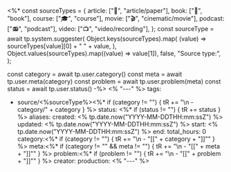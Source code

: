 <%*
const sourceTypes = {
  article: ["🧾", "article/paper"],
  book: ["📖", "book"],
  course: ["🎓", "course"],
  movie: ["🎬", "cinematic/movie"],
  podcast: ["📻", "podcast"],
  video: ["📺", "video/recording"],
};
const sourceType = await tp.system.suggester(
Object.keys(sourceTypes).map(
  (value) => sourceTypes[value][0] + " " + value,
),
Object.values(sourceTypes).map((value) => value[1]),
false,
"Source type:",
);

const category = await tp.user.category()
const meta = await tp.user.meta(category)
const problem = await tp.user.problem(meta)
const status = await tp.user.status()
-%>
<% "---" %>
tags:
  - source/<%sourceType%><%* if (category != "") { tR += "\n  - category/" + category } %>
status: <%* if (status != "") { tR += status } %>
aliases:
created: <% tp.date.now("YYYY-MM-DDTHH:mm:ssZ") %>
updated: <% tp.date.now("YYYY-MM-DDTHH:mm:ssZ") %>
start: <% tp.date.now("YYYY-MM-DDTHH:mm:ssZ") %>
end:
total_hours: 0
category:<%* if (category != "") { tR += "\n  - \"[[" + category + "]]\"" } %>
meta:<%* if (category != "" && meta != "") { tR += "\n  - \"[[" + meta + "]]\"" } %>
problem:<%* if (problem != "") { tR += "\n  - \"[[" + problem + "]]\"" } %>
creator:
production:
<% "---" %>
